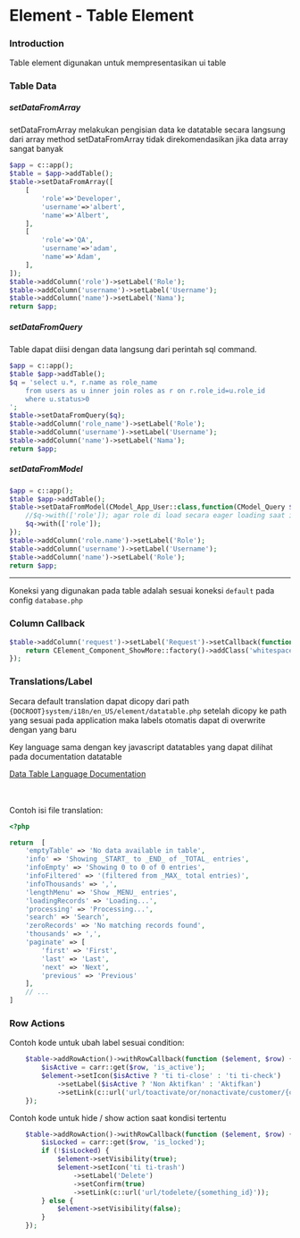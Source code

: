 # Element - Table Element
### Introduction

Table element digunakan untuk mempresentasikan ui table


### Table Data

##### setDataFromArray
setDataFromArray melakukan pengisian data ke datatable secara langsung dari array
method setDataFromArray tidak direkomendasikan jika data array sangat banyak

```php
$app = c::app();
$table = $app->addTable();
$table->setDataFromArray([
    [
        'role'=>'Developer',
        'username'=>'albert',
        'name'=>'Albert',
    ],
    [
        'role'=>'QA',
        'username'=>'adam',
        'name'=>'Adam',
    ],
]);
$table->addColumn('role')->setLabel('Role');
$table->addColumn('username')->setLabel('Username');
$table->addColumn('name')->setLabel('Nama');
return $app;
```

##### setDataFromQuery
Table dapat diisi dengan data langsung dari perintah sql command.

```php
$app = c::app();
$table $app->addTable();
$q = 'select u.*, r.name as role_name
    from users as u inner join roles as r on r.role_id=u.role_id
    where u.status>0
';
$table->setDataFromQuery($q);
$table->addColumn('role_name')->setLabel('Role');
$table->addColumn('username')->setLabel('Username');
$table->addColumn('name')->setLabel('Nama');
return $app;
```


##### setDataFromModel
```php
$app = c::app();
$table $app->addTable();
$table->setDataFromModel(CModel_App_User::class,function(CModel_Query $q){
    //$q->with(['role']); agar role di load secara eager loading saat iterasi table
    $q->with(['role']);
});
$table->addColumn('role.name')->setLabel('Role');
$table->addColumn('username')->setLabel('Username');
$table->addColumn('name')->setLabel('Role');
return $app;
```

---

Koneksi yang digunakan pada table adalah sesuai koneksi `default` pada config `database.php`


### Column Callback

```php
$table->addColumn('request')->setLabel('Request')->setCallback(function ($row, $value) {
    return CElement_Component_ShowMore::factory()->addClass('whitespace-pre')->add(json_encode(json_decode($value, true), JSON_PRETTY_PRINT));
});
```



### Translations/Label

Secara default translation dapat dicopy dari path `{DOCROOT}system/i18n/en_US/element/datatable.php`
setelah dicopy ke path yang sesuai pada application maka labels otomatis dapat di overwrite dengan yang baru

Key language sama dengan key javascript datatables yang dapat dilihat pada documentation datatable

<a href="https://datatables.net/plug-ins/i18n/English.html" target="_blank">Data Table Language Documentation</a>


<br/><br/>
Contoh isi file translation:


```php
<?php

return  [
    'emptyTable' => 'No data available in table',
    'info' => 'Showing _START_ to _END_ of _TOTAL_ entries',
    'infoEmpty' => 'Showing 0 to 0 of 0 entries',
    'infoFiltered' => '(filtered from _MAX_ total entries)',
    'infoThousands' => ',',
    'lengthMenu' => 'Show _MENU_ entries',
    'loadingRecords' => 'Loading...',
    'processing' => 'Processing...',
    'search' => 'Search',
    'zeroRecords' => 'No matching records found',
    'thousands' => ',',
    'paginate' => [
        'first' => 'First',
        'last' => 'Last',
        'next' => 'Next',
        'previous' => 'Previous'
    ],
    // ...
]
```

### Row Actions

Contoh kode untuk ubah label sesuai condition:
```php
    $table->addRowAction()->withRowCallback(function ($element, $row) {
        $isActive = carr::get($row, 'is_active');
        $element->setIcon($isActive ? 'ti ti-close' : 'ti ti-check')
            ->setLabel($isActive ? 'Non Aktifkan' : 'Aktifkan')
            ->setLink(c::url('url/toactivate/or/nonactivate/customer/{customer_id}'));
    });
```

Contoh kode untuk hide / show action saat kondisi tertentu
```php
    $table->addRowAction()->withRowCallback(function ($element, $row) {
        $isLocked = carr::get($row, 'is_locked');
        if (!$isLocked) {
            $element->setVisibility(true);
            $element->setIcon('ti ti-trash')
                ->setLabel('Delete')
                ->setConfirm(true)
                ->setLink(c::url('url/todelete/{something_id}'));
        } else {
            $element->setVisibility(false);
        }
    });
```
